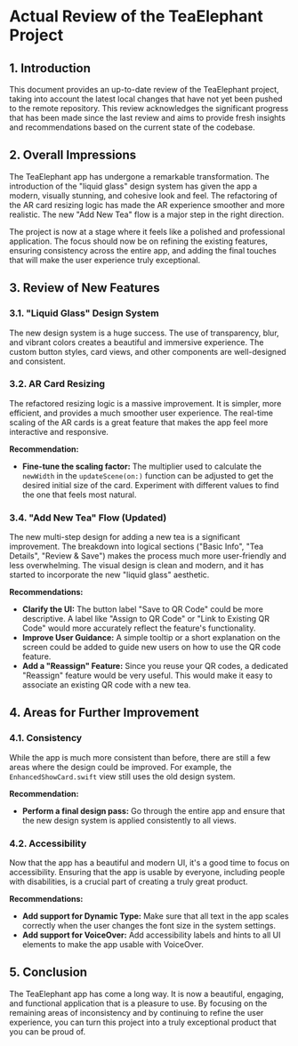 # Actual Review of the TeaElephant Project

## 1. Introduction

This document provides an up-to-date review of the TeaElephant project, taking into account the latest local changes that have not yet been pushed to the remote repository. This review acknowledges the significant progress that has been made since the last review and aims to provide fresh insights and recommendations based on the current state of the codebase.

## 2. Overall Impressions

The TeaElephant app has undergone a remarkable transformation. The introduction of the "liquid glass" design system has given the app a modern, visually stunning, and cohesive look and feel. The refactoring of the AR card resizing logic has made the AR experience smoother and more realistic. The new "Add New Tea" flow is a major step in the right direction.

The project is now at a stage where it feels like a polished and professional application. The focus should now be on refining the existing features, ensuring consistency across the entire app, and adding the final touches that will make the user experience truly exceptional.

## 3. Review of New Features

### 3.1. "Liquid Glass" Design System

The new design system is a huge success. The use of transparency, blur, and vibrant colors creates a beautiful and immersive experience. The custom button styles, card views, and other components are well-designed and consistent.

### 3.2. AR Card Resizing

The refactored resizing logic is a massive improvement. It is simpler, more efficient, and provides a much smoother user experience. The real-time scaling of the AR cards is a great feature that makes the app feel more interactive and responsive.

**Recommendation:**

*   **Fine-tune the scaling factor:** The multiplier used to calculate the `newWidth` in the `updateScene(on:)` function can be adjusted to get the desired initial size of the card. Experiment with different values to find the one that feels most natural.

### 3.4. "Add New Tea" Flow (Updated)

The new multi-step design for adding a new tea is a significant improvement. The breakdown into logical sections ("Basic Info", "Tea Details", "Review & Save") makes the process much more user-friendly and less overwhelming. The visual design is clean and modern, and it has started to incorporate the new "liquid glass" aesthetic.

**Recommendations:**

*   **Clarify the UI:** The button label "Save to QR Code" could be more descriptive. A label like "Assign to QR Code" or "Link to Existing QR Code" would more accurately reflect the feature's functionality.
*   **Improve User Guidance:** A simple tooltip or a short explanation on the screen could be added to guide new users on how to use the QR code feature.
*   **Add a "Reassign" Feature:** Since you reuse your QR codes, a dedicated "Reassign" feature would be very useful. This would make it easy to associate an existing QR code with a new tea.

## 4. Areas for Further Improvement

### 4.1. Consistency

While the app is much more consistent than before, there are still a few areas where the design could be improved. For example, the `EnhancedShowCard.swift` view still uses the old design system.

**Recommendation:**

*   **Perform a final design pass:** Go through the entire app and ensure that the new design system is applied consistently to all views.

### 4.2. Accessibility

Now that the app has a beautiful and modern UI, it's a good time to focus on accessibility. Ensuring that the app is usable by everyone, including people with disabilities, is a crucial part of creating a truly great product.

**Recommendations:**

*   **Add support for Dynamic Type:** Make sure that all text in the app scales correctly when the user changes the font size in the system settings.
*   **Add support for VoiceOver:** Add accessibility labels and hints to all UI elements to make the app usable with VoiceOver.

## 5. Conclusion

The TeaElephant app has come a long way. It is now a beautiful, engaging, and functional application that is a pleasure to use. By focusing on the remaining areas of inconsistency and by continuing to refine the user experience, you can turn this project into a truly exceptional product that you can be proud of.
